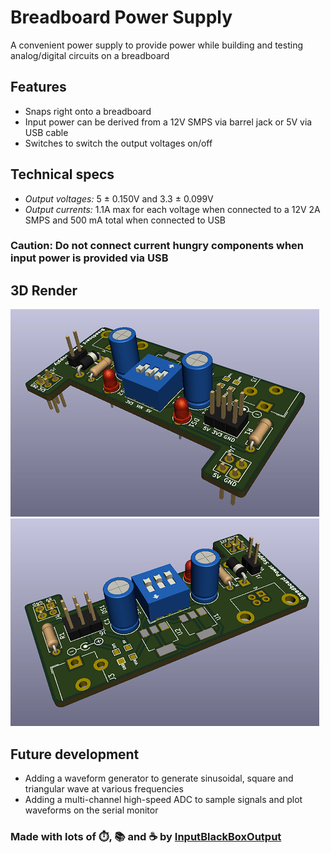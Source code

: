 # Breadboard Power Supply

A convenient power supply to provide power while building and testing analog/digital circuits on a breadboard


## Features
* Snaps right onto a breadboard
* Input power can be derived from a 12V SMPS via barrel jack or 5V via USB cable
* Switches to switch the output voltages on/off

## Technical specs
* *Output voltages:* 5 ± 0.150V and 3.3 ± 0.099V
* *Output currents:* 1.1A max for each voltage when connected to a 12V 2A SMPS and 500 mA total when connected to USB

### Caution: Do not connect current hungry components when input power is provided via USB 

## 3D Render
![View 1](images/view1.png)
![View 2](images/view2.png)

## Future development
* Adding a waveform generator to generate sinusoidal, square and triangular wave at various frequencies 
* Adding a multi-channel high-speed ADC to sample signals and plot waveforms on the serial monitor

### Made with lots of ⏱️, 📚 and ☕ by [InputBlackBoxOutput](https://github.com/InputBlackBoxOutput/)

